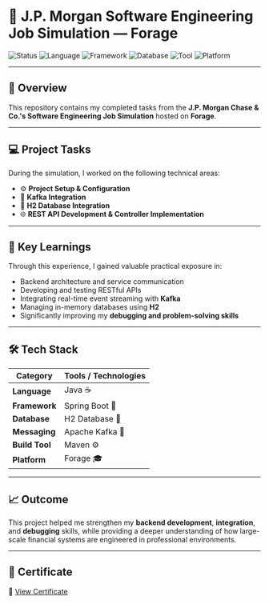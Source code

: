 # 🏦 J.P. Morgan Software Engineering Job Simulation — Forage

![Status](https://img.shields.io/badge/Completed-October%202025-brightgreen)
![Language](https://img.shields.io/badge/Language-Java-blue)
![Framework](https://img.shields.io/badge/Framework-Spring%20Boot-brightgreen)
![Database](https://img.shields.io/badge/Database-H2-orange)
![Tool](https://img.shields.io/badge/Integration-Kafka-yellow)
![Platform](https://img.shields.io/badge/Platform-Forage-lightgrey)

---

## 📘 Overview
This repository contains my completed tasks from the **J.P. Morgan Chase & Co.'s Software Engineering Job Simulation** hosted on **Forage**.  

---

## 💻 Project Tasks
During the simulation, I worked on the following technical areas:

- ⚙️ **Project Setup & Configuration**
- 📡 **Kafka Integration**
- 💾 **H2 Database Integration**
- 🌐 **REST API Development & Controller Implementation**

---

## 🧠 Key Learnings
Through this experience, I gained valuable practical exposure in:

- Backend architecture and service communication  
- Developing and testing RESTful APIs  
- Integrating real-time event streaming with **Kafka**  
- Managing in-memory databases using **H2**  
- Significantly improving my **debugging and problem-solving skills**

---

## 🛠️ Tech Stack

| Category | Tools / Technologies |
|-----------|----------------------|
| **Language** | Java ☕ |
| **Framework** | Spring Boot 🌿 |
| **Database** | H2 Database 💾 |
| **Messaging** | Apache Kafka 📡 |
| **Build Tool** | Maven ⚙️ |
| **Platform** | Forage 🎓 |

---

## 📈 Outcome
This project helped me strengthen my **backend development**, **integration**, and **debugging** skills, while providing a deeper understanding of how large-scale financial systems are engineered in professional environments.

---

## 🏅 Certificate
📄 [View Certificate](https://www.theforage.com/completion-certificates/Sj7temL583QAYpHXD/E6McHJDKsQYh79moz_Sj7temL583QAYpHXD_E55ggCcniGSEwduHw_1761418538262_completion_certificate.pdf)  

